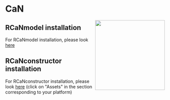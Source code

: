 # CaN
<img src="RCaNmodel/man/figures/logo.png" align="right" width="220" />

## RCaNmodel installation
For RCaNmodel installation, please look [here](RCaN/README.md)

## RCaNconstructor installation
For RCaNconstructor installation, please look [here](https://github.com/inrae/RCaNmodel/releases) (click on "Assets" in the section corresponding to your platform)
